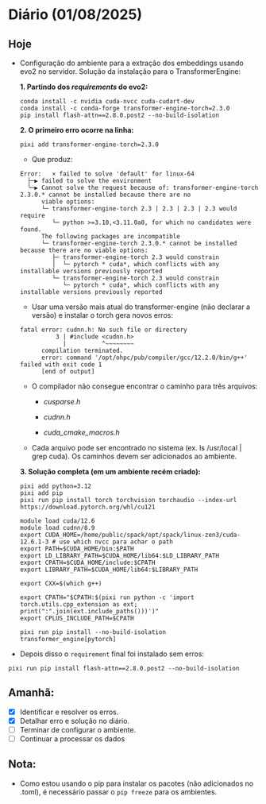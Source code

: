 # Diário (01/08/2025)

## Hoje
- Configuração do ambiente para a extração dos embeddings usando evo2 no servidor. Solução da instalação para o TransformerEngine:

  **1. Partindo dos *requirements* do evo2:**
  
  ```shell
  conda install -c nvidia cuda-nvcc cuda-cudart-dev
  conda install -c conda-forge transformer-engine-torch=2.3.0
  pip install flash-attn==2.8.0.post2 --no-build-isolation
  ```
  
  **2. O primeiro erro ocorre na linha:**
  
  ```pixi add transformer-engine-torch=2.3.0 ```
  
  - Que produz:
  
  ```shell
  Error:   × failed to solve 'default' for linux-64  
    ├─▶ failed to solve the environment  
    ╰─▶ Cannot solve the request because of: transformer-engine-torch 2.3.0.* cannot be installed because there are no  
        viable options:  
        └─ transformer-engine-torch 2.3 | 2.3 | 2.3 | 2.3 would require  
           └─ python >=3.10,<3.11.0a0, for which no candidates were found.  
        The following packages are incompatible  
        └─ transformer-engine-torch 2.3.0.* cannot be installed because there are no viable options:  
           ├─ transformer-engine-torch 2.3 would constrain  
           │  └─ pytorch * cuda*, which conflicts with any installable versions previously reported  
           └─ transformer-engine-torch 2.3 would constrain  
              └─ pytorch * cuda*, which conflicts with any installable versions previously reported
  ```
              
  - Usar uma versão mais atual do transformer-engine (não declarar a versão) e instalar o torch gera novos erros:
  ```
  fatal error: cudnn.h: No such file or directory
            3 | #include <cudnn.h>
              |          ^~~~~~~~~
        compilation terminated.
        error: command '/opt/ohpc/pub/compiler/gcc/12.2.0/bin/g++' failed with exit code 1
        [end of output]
  ```
  
  - O compilador não consegue encontrar o caminho para três arquivos:
    - *cusparse.h*
    
    - *cudnn.h*  
    
    - *cuda_cmake_macros.h*
  
  - Cada arquivo pode ser encontrado no sistema (ex. ls /usr/local | grep cuda). Os caminhos devem ser adicionados ao ambiente.
  
  **3. Solução completa (em um ambiente recém criado):**
  
  ```shell
  pixi add python=3.12
  pixi add pip
  pixi run pip install torch torchvision torchaudio --index-url https://download.pytorch.org/whl/cu121
  
  module load cuda/12.6
  module load cudnn/8.9
  export CUDA_HOME=/home/public/spack/opt/spack/linux-zen3/cuda-12.6.1-3 # use which nvcc para achar o path
  export PATH=$CUDA_HOME/bin:$PATH
  export LD_LIBRARY_PATH=$CUDA_HOME/lib64:$LD_LIBRARY_PATH
  export CPATH=$CUDA_HOME/include:$CPATH
  export LIBRARY_PATH=$CUDA_HOME/lib64:$LIBRARY_PATH
  
  export CXX=$(which g++)
  
  export CPATH="$CPATH:$(pixi run python -c 'import torch.utils.cpp_extension as ext; print(":".join(ext.include_paths()))')"
  export CPLUS_INCLUDE_PATH=$CPATH
  
  pixi run pip install --no-build-isolation transformer_engine[pytorch]
  ```

- Depois disso o `requirement` final foi instalado sem erros:
```shell
pixi run pip install flash-attn==2.8.0.post2 --no-build-isolation
```

## Amanhã:
- [x] Identificar e resolver os erros.
- [x] Detalhar erro e solução no diário.
- [ ] Terminar de configurar o ambiente.
- [ ] Continuar a processar os dados

## Nota:
- Como estou usando o pip para instalar os pacotes (não adicionados no .toml), é necessário passar o `pip freeze` para os ambientes.
